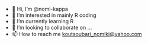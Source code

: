 - 👋 Hi, I’m @nomi-kappa
- 👀 I’m interested in mainly R coding
- 🌱 I’m currently learning R
- 💞️ I’m looking to collaborate on ...
- 📫 How to reach me koutsoubari_nomiki@yahoo.com

<!---
nomi-kappa/nomi-kappa is a ✨ special ✨ repository because its `README.md` (this file) appears on your GitHub profile.
You can click the Preview link to take a look at your changes.
--->
